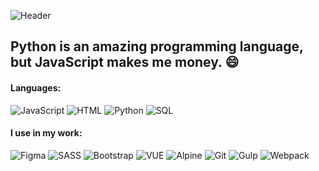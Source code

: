 ![Header](https://apispn.ru/dev/img/sickbear.jpg)

## Python is an amazing programming language, but JavaScript makes me money. 😄

#### Languages: 
![JavaScript](https://img.shields.io/badge/-JavaScript-f8db1b) ![HTML](https://img.shields.io/badge/-HTML/CSS-fc4e01) ![Python](https://img.shields.io/badge/-Python-0162af) ![SQL](https://img.shields.io/badge/-SQL-e3ee88)

#### I use in my work:
![Figma](https://img.shields.io/badge/-Figma-f24d1e) ![SASS](https://img.shields.io/badge/-SASS-c7568c) ![Bootstrap](https://img.shields.io/badge/-Bootstrap-563c7d) ![VUE](https://img.shields.io/badge/-VUE-41b882) ![Alpine](https://img.shields.io/badge/-Alpine-89c1ce)  ![Git](https://img.shields.io/badge/-Git-f15234) ![Gulp](https://img.shields.io/badge/-Gulp-e84c50) ![Webpack](https://img.shields.io/badge/-Webpack-8ed7fa)



